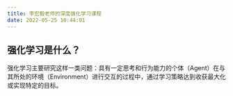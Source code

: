 ```yaml
---
title: 李宏毅老师的深度强化学习课程
date: 2022-05-25 10:44:01
---
```










## 强化学习是什么？

强化学习主要研究这样一类问题：具有一定思考和行为能力的个体（Agent）在与其所处的环境（Environment）进行交互的过程中，通过学习策略达到收获最大化或实现特定的目标。

